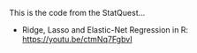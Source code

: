 This is the code from the StatQuest...
* Ridge, Lasso and Elastic-Net Regression in R: https://youtu.be/ctmNq7FgbvI
